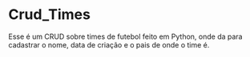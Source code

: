# Crud_Times
Esse é um CRUD sobre times de futebol feito em Python, onde da para cadastrar o nome, data de criação e o pais de onde o time é.
